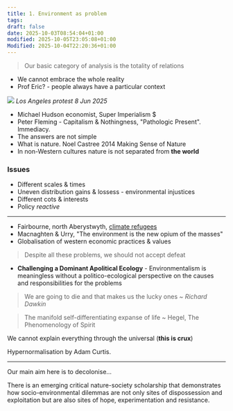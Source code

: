 ```yaml
---
title: 1. Environment as problem
tags:
draft: false
date: 2025-10-03T08:54:04+01:00
modified: 2025-10-05T23:05:08+01:00
Modified: 2025-10-04T22:20:36+01:00
---
```

> Our basic category of analysis is the totality of relations

- We cannot embrace the whole reality
- Prof Eric? - people always have a particular context
 
![](https://res.cloudinary.com/growdigital/image/upload/w_480/v1759699467/250608-barbara-davidson-usa-migration-protest-los-angeles.webp)
*Los Angeles protest 8 Jun 2025*

- Michael Hudson economist, Super Imperialism $
- Peter Fleming - Capitalism & Nothingness, "Pathologic Present". Immediacy.
- The answers are not simple
- What is nature. Noel Castree 2014 Making Sense of Nature
- In non-Western cultures nature is not separated from **the world**
### Issues
- Different scales & times
- Uneven distribution gains & lossess - environmental injustices
- Different cots & interests
- Policy *reactive*
---
- Fairbourne, north Aberystwyth, [climate refugees](https://www.walesonline.co.uk/news/wales-news/what-next-welsh-village-surrounded-32398917)
- Macnaghten & Urry, "The environment is the new opium of the masses"
- Globalisation of western economic practices & values

> Despite all these problems, we should not accept defeat

- **Challenging a Dominant Apolitical Ecology** - Environmentalism is meaningless without a politico-ecological perspective on the causes and responsibilities for the problems

> We are going to die and that makes us the lucky ones
*~ Richard Dawkin*

> The manifold self-differentiating expanse of life
~ Hegel, The Phenomenology of Spirit

We cannot explain everything through the universal (**this is crux**)

Hypernormalisation by Adam Curtis.

---

Our main aim here is to decolonise…

There is an emerging critical nature-society scholarship that demonstrates how socio-environmental dilemmas are not only sites of dispossession and exploitation but are also sites of hope, experimentation and resistance. 